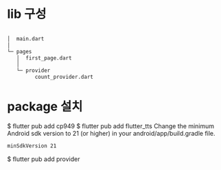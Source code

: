 # lib 구성
```bash

│  main.dart
│  
└─ pages
   │  first_page.dart
   │  
   └─ provider
         count_provider.dart

```
# package 설치
 $ flutter pub add cp949
 $ flutter pub add flutter_tts
 Change the minimum Android sdk version to 21 (or higher) in your android/app/build.gradle file.
 ```bash
 minSdkVersion 21
 ```
 $ flutter pub add provider

